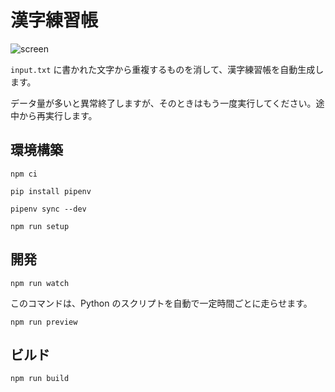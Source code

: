 # 漢字練習帳

![screen](https://user-images.githubusercontent.com/104971044/200125503-329f3031-42aa-4f3f-b497-badf8f91b1f2.jpg)

`input.txt` に書かれた文字から重複するものを消して、漢字練習帳を自動生成します。

データ量が多いと異常終了しますが、そのときはもう一度実行してください。途中から再実行します。

## 環境構築

```shell
npm ci
```

```shell
pip install pipenv
```

```shell
pipenv sync --dev
```

```shell
npm run setup
```

## 開発

```shell
npm run watch
```

このコマンドは、Python のスクリプトを自動で一定時間ごとに走らせます。

```shell
npm run preview
```

## ビルド

```shell
npm run build
```
